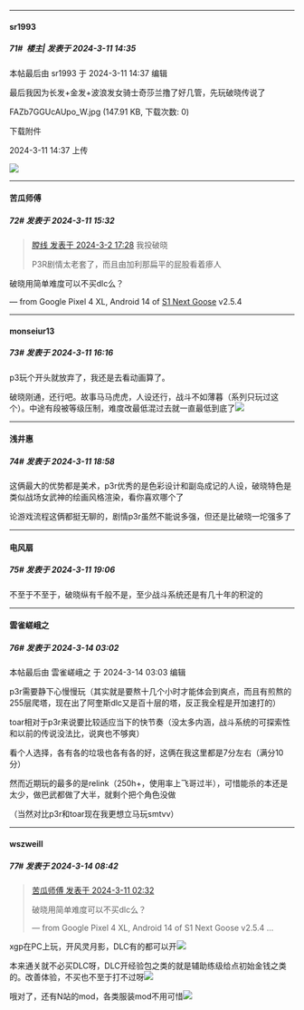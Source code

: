﻿
*****

####  sr1993  
##### 71#         楼主| 发表于 2024-3-11 14:35

 本帖最后由 sr1993 于 2024-3-11 14:37 编辑 

最后我因为长发+金发+波浪发女骑士奇莎兰撸了好几管，先玩破晓传说了

FAZb7GGUcAUpo_W.jpg
(147.91 KB, 下载次数: 0)

下载附件

2024-3-11 14:37 上传

<img src="https://img.saraba1st.com/forum/202403/11/143710a25ccdzdaqamedto.jpg" referrerpolicy="no-referrer">


*****

####  苦瓜师傅  
##### 72#       发表于 2024-3-11 15:32

<blockquote><a href="httphttps://bbs.saraba1st.com/2b/forum.php?mod=redirect&amp;goto=findpost&amp;pid=64125244&amp;ptid=2173096" target="_blank">膛线 发表于 2024-3-2 17:28</a>
我投破晓

P3R剧情太老套了，而且由加利那扁平的屁股看着瘆人</blockquote>
破晓用简单难度可以不买dlc么？

— from Google Pixel 4 XL, Android 14 of [S1 Next Goose](https://pan.baidu.com/s/1mi43uRm) v2.5.4


*****

####  monseiur13  
##### 73#       发表于 2024-3-11 16:16

p3玩个开头就放弃了，我还是去看动画算了。

破晓刚通，还行吧。故事马马虎虎，人设还行，战斗不如薄暮（系列只玩过这个）。中途有段被等级压制，难度改最低混过去就一直最低到底了<img src="https://static.saraba1st.com/image/smiley/face2017/068.png" referrerpolicy="no-referrer">


*****

####  浅井惠  
##### 74#       发表于 2024-3-11 18:58

这俩最大的优势都是美术，p3r优秀的是色彩设计和副岛成记的人设，破晓特色是类似战场女武神的绘画风格渲染，看你喜欢哪个了

论游戏流程这俩都挺无聊的，剧情p3r虽然不能说多强，但还是比破晓一坨强多了


*****

####  电风扇  
##### 75#       发表于 2024-3-11 19:06

不至于不至于，破晓纵有千般不是，至少战斗系统还是有几十年的积淀的


*****

####  雲雀嵯峨之  
##### 76#       发表于 2024-3-14 03:02

 本帖最后由 雲雀嵯峨之 于 2024-3-14 03:03 编辑 

p3r需要静下心慢慢玩（其实就是要熬十几个小时才能体会到爽点，而且有煎熬的255层爬塔，现在出了阿奎斯dlc又是百十层的塔，反正我全程是开加速打的）

toar相对于p3r来说要比较适应当下的快节奏（没太多内涵，战斗系统的可探索性和以前的传说没法比，说爽也不够爽）

看个人选择，各有各的垃圾也各有各的好，这俩在我这里都是7分左右（满分10分）

然而近期玩的最多的是relink（250h+，使用率上飞哥过半），可惜能杀的本还是太少，做巴武都做了大半，就剩个把个角色没做

（当然对比p3r和toar现在我更想立马玩smtvv）


*****

####  wszweill  
##### 77#       发表于 2024-3-14 08:42

<blockquote><a href="httphttps://bbs.saraba1st.com/2b/forum.php?mod=redirect&amp;goto=findpost&amp;pid=64218807&amp;ptid=2173096" target="_blank">苦瓜师傅 发表于 2024-3-11 02:32</a>

破晓用简单难度可以不买dlc么？

— from Google Pixel 4 XL, Android 14 of S1 Next Goose v2.5.4 ...</blockquote>
xgp在PC上玩，开风灵月影，DLC有的都可以开<img src="https://static.saraba1st.com/image/smiley/face2017/037.png" referrerpolicy="no-referrer">

本来通关就不必买DLC呀，DLC开经验包之类的就是辅助练级给点初始金钱之类的。改善体验，不买也不至于打不过呀<img src="https://static.saraba1st.com/image/smiley/face2017/018.png" referrerpolicy="no-referrer">

哦对了，还有N站的mod，各类服装mod不用可惜<img src="https://static.saraba1st.com/image/smiley/face2017/037.png" referrerpolicy="no-referrer">

